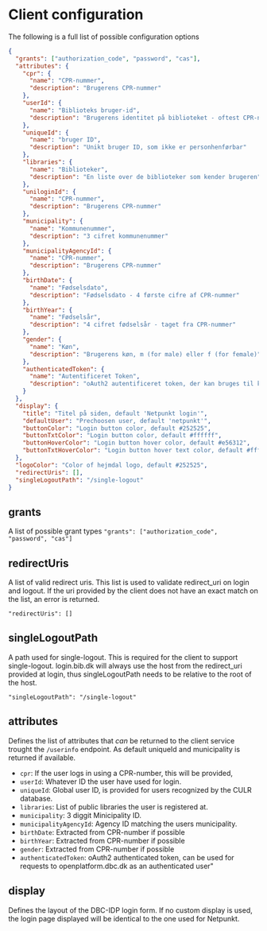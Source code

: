 # Client configuration

The following is a full list of possible configuration options

```json
{
  "grants": ["authorization_code", "password", "cas"],
  "attributes": {
    "cpr": {
      "name": "CPR-nummer",
      "description": "Brugerens CPR-nummer"
    },
    "userId": {
      "name": "Biblioteks bruger-id",
      "description": "Brugerens identitet på biblioteket - oftest CPR-nummer"
    },
    "uniqueId": {
      "name": "bruger ID",
      "description": "Unikt bruger ID, som ikke er personhenførbar"
    },
    "libraries": {
      "name": "Biblioteker",
      "description": "En liste over de biblioteker som kender brugeren"
    },
    "uniloginId": {
      "name": "CPR-nummer",
      "description": "Brugerens CPR-nummer"
    },
    "municipality": {
      "name": "Kommunenummer",
      "description": "3 cifret kommunenummer"
    },
    "municipalityAgencyId": {
      "name": "CPR-nummer",
      "description": "Brugerens CPR-nummer"
    },
    "birthDate": {
      "name": "Fødselsdato",
      "description": "Fødselsdato - 4 første cifre af CPR-nummer"
    },
    "birthYear": {
      "name": "Fødselsår",
      "description": "4 cifret fødselsår - taget fra CPR-nummer"
    },
    "gender": {
      "name": "Køn",
      "description": "Brugerens køn, m (for male) eller f (for female)"
    },
    "authenticatedToken": {
      "name": "Autentificeret Token",
      "description": "oAuth2 autentificeret token, der kan bruges til kalde openplatform.dbc.dk som autentificeret bruger"
    }
  },
  "display": {
    "title": "Titel på siden, default 'Netpunkt login'",
    "defaultUser": "Prechoosen user, default 'netpunkt'",
    "buttonColor": "Login button color, default #252525",
    "buttonTxtColor": "Login button color, default #ffffff",
    "buttonHoverColor": "Login button hover color, default #e56312",
    "buttonTxtHoverColor": "Login button hover text color, default #ffffff"
  },
  "logoColor": "Color of hejmdal logo, default #252525",
  "redirectUris": [],
  "singleLogoutPath": "/single-logout"
}
```

## grants

A list of possible grant types
`"grants": ["authorization_code", "password", "cas"]`

## redirectUris

A list of valid redirect uris. This list is used to validate redirect_uri on login and logout. If the uri provided by the client does not have an exact match on the list, an error is returned.

`"redirectUris": []`

## singleLogoutPath

A path used for single-logout. This is required for the client to support single-logout. login.bib.dk will always use the host from the redirect_uri provided at login, thus singleLogoutPath needs to be relative to the root of the host.

`"singleLogoutPath": "/single-logout"`

## attributes

Defines the list of attributes that _can_ be returned to the client service trought the `/userinfo` endpoint. As default uniqueId and municipality is returned if available.

* `cpr`: If the user logs in using a CPR-number, this will be provided,
* `userId`: Whatever ID the user have used for login.
* `uniqueId`: Global user ID, is provided for users recognized by the CULR database.
* `libraries`: List of public libraries the user is registered at.
* `municipality`: 3 diggit Minicipality ID.
* `municipalityAgencyId`: Agency ID matching the users municipality.
* `birthDate`: Extracted from CPR-number if possible
* `birthYear`: Extracted from CPR-number if possible
* `gender`: Extracted from CPR-number if possible
* `authenticatedToken`: oAuth2 authenticated token, can be used for requests to openplatform.dbc.dk as an authenticated user"

## display

Defines the layout of the DBC-IDP login form. If no custom display is used, the login page displayed will be identical to the one used for Netpunkt.  
